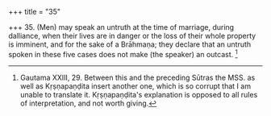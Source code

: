 +++
title = "35"

+++
35. (Men) may speak an untruth at the time of marriage, during dalliance, when their lives are in danger or the loss of their whole property is imminent, and for the sake of a Brāhmaṇa; they declare that an untruth spoken in these five cases does not make (the speaker) an outcast. [^24] 


[^24]:  Gautama XXIII, 29. Between this and the preceding Sūtras the MSS. as well as Kṛṣṇapaṇḍita insert another one, which is so corrupt that I am unable to translate it. Kṛṣṇapaṇḍita's explanation is opposed to all rules of interpretation, and not worth giving.
